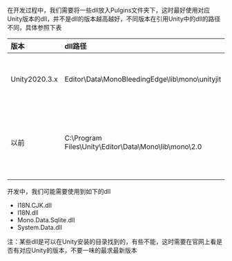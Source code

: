 
在开发过程中，我们需要将一些dll放入Pulgins文件夹下，这时最好使用对应Unity版本的dll，并不是dll的版本越高越好，不同版本在引用Unity中的dll的路径不同，具体参照下表

| 版本 | dll路径 | 备注 |
| :-----| :---- | :---- |
| Unity2020.3.x | Editor\Data\MonoBleedingEdge\lib\mono\unityjit | 在对应版本的Editor下 |
| 以前 | C:\Program Files\Unity\Editor\Data\Mono\lib\mono\2.0 | 没有使用HUB安装的以前的版本 |

开发中，我们可能需要使用到如下的dll
- I18N.CJK.dll
- I18N.dll
- Mono.Data.Sqlite.dll
- System.Data.dll


注：某些dll是可以在Unity安装的目录找到的，有些不能，这时需要在官网上看是否有对应Unity的版本，不要一味的最求最新版本